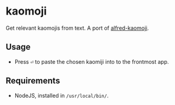 # kaomoji

Get relevant kaomojis from text. A port of [alfred-kaomoji](https://github.com/vinkla/alfred-kaomoji).

## Usage

- Press <kbd>⏎</kbd> to paste the chosen kaomiji into to the frontmost app.

## Requirements

- NodeJS, installed in `/usr/local/bin/`.
